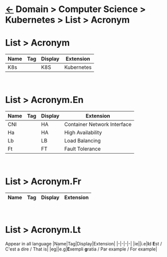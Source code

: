<head><link rel="stylesheet" href="../../../../md.css"/><script src="../../../../md.js"></script></head>

# [&larr;][Back_Readme] Domain > Computer Science > Kubernetes > List > Acronym

# List > Acronym

|Name|Tag|Display|Extension|
|-|-|-|-|
|K8s||K8S|Kubernetes|
<br>

# List > Acronym.En

|Name|Tag|Display|Extension|
|-|-|-|-|
|CNI||HA|Container Network Interface|
|Ha||HA|High Availability|
|Lb||LB|Load Balancing|
|Ft||FT|Fault Tolerance|
<br>


# List > Acronym.Fr

|Name|Tag|Display|Extension|
|-|-|-|-|
<br>


# List > Acronym.Lt
Appear in all language
|Name|Tag|Display|Extension|
|-|-|-|-|
|ie||i.e|**I**d **E**st / C'est a dire / That is|
|eg||e.g|**E**xempli **g**ratia / Par example / For example|

[//]: #(Reference)
[Back_Readme]:           ./readme.md         "Home > List"

[Synonym_list]:     /../topic/list/synonym_list.md (List > Acronym)
[Translate_list]:   /../topic/list/translate_list.md (List > Translation)
[Todo]:            Todo (Todo)
